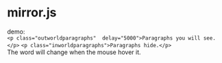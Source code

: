 mirror.js
=========
demo:  
`<p class="outworldparagraphs"  delay="5000">Paragraphs you will see.</p>`
`<p class="inworldparagraphs">Paragraphs hide.</p>`  
The word will change when the mouse hover it.
